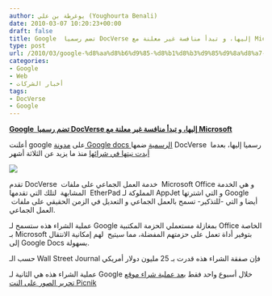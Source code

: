 ```yaml
---
author: يوغرطة بن علي (Youghourta Benali)
date: 2010-03-07 10:20:23+00:00
draft: false
title: Google  تضم رسميا DocVerse إليها، و تبدأ منافسة غير معلنة مع Microsoft
type: post
url: /2010/03/google-%d8%aa%d8%b6%d9%85-%d8%b1%d8%b3%d9%85%d9%8a%d8%a7-docverse-%d8%a5%d9%84%d9%8a%d9%87%d8%a7%d8%8c-%d9%88-%d8%aa%d8%a8%d8%af%d8%a3-%d9%85%d9%86%d8%a7%d9%81%d8%b3%d8%a9-%d8%ba%d9%8a%d8%b1-%d9%85/
categories:
- Google
- Web
- أخبار الشركات
tags:
- DocVerse
- Google
---
```


[**Google  تضم رسميا DocVerse إليها، و تبدأ منافسة غير معلنة مع Microsoft**](https://www.it-scoop.com/2010/03/google-%d8%aa%d8%b6%d9%85-%d8%b1%d8%b3%d9%85%d9%8a%d8%a7-docverse-%d8%a5%d9%84%d9%8a%d9%87%d8%a7%d8%8c-%d9%88-%d8%aa%d8%a8%d8%af%d8%a3-%d9%85%d9%86%d8%a7%d9%81%d8%b3%d8%a9-%d8%ba%d9%8a%d8%b1-%d9%85/)


أعلنت google على [مدونة Google docs الرسمية](http://googledocs.blogspot.com/2010/03/google-docs-welcomes-docverse.html) ضمها DocVerse  رسميا إليها، بعدما [أبدت نيتها في شرائها](../../../../../2009/12/docvers-%d8%aa%d9%86%d8%b6%d9%85-%d8%a5%d9%84%d9%89-%d9%82%d8%a7%d8%a6%d9%85%d8%a9-%d8%a7%d9%84%d8%b4%d8%b1%d9%83%d8%a7%d8%aa-%d8%a7%d9%84%d8%aa%d9%8a-%d8%aa%d8%b3%d9%8a%d9%84-%d9%84%d8%b9%d8%a7%d8%a8/) منذ ما يزيد عن الثلاثة أشهر

[![](https://3.bp.blogspot.com/_ZaGO7GjCqAI/S5Fka4PYWrI/AAAAAAAAST4/9c_1KPIHg6I/s640/docverse.jpg)
](https://www.it-scoop.com/2010/03/google-%d8%aa%d8%b6%d9%85-%d8%b1%d8%b3%d9%85%d9%8a%d8%a7-docverse-%d8%a5%d9%84%d9%8a%d9%87%d8%a7%d8%8c-%d9%88-%d8%aa%d8%a8%d8%af%d8%a3-%d9%85%d9%86%d8%a7%d9%81%d8%b3%d8%a9-%d8%ba%d9%8a%d8%b1-%d9%85/)

تقدم DocVerse  خدمة العمل الجماعي على ملفات  Microsoft Office و هي الخدمة المشابهة  لتلك التي تقدمها  EtherPad المملوكة لـ AppJet و التي اشترتها Google  أيضا و التي -للتذكير- تسمح بالعمل الجماعي و التعديل في الزمن الحقيقي على ملفات العمل الجماعي.

عملية الشراء هذه ستسمح لـ Google بمغازلة مستعملي الحزمة المكتبية Office الخاصة بـ Microsoft بتوفير أداة تعمل على حزمتهم المفضلة، مما سيتيح  لهم إمكانية الانتقال إلى Google Docs بسهولة.

حسب الـ Wall Street Journal فإن صفقة الشراء هذه قدرت بـ 25 مليون دولار أمريكي

عملية الشراء هذه هي الثانية لـ Google خلال أسبوع واحد فقط [بعد عملية شراء موقع تحرير الصور على النت Picnik](../../../../../2010/03/google-%d8%aa%d8%b3%d8%aa%d8%ad%d9%88%d8%b0-%d8%b9%d9%84%d9%89-%d9%85%d9%88%d9%82%d8%b9-picnik-%d8%a7%d9%84%d9%85%d8%aa%d8%ae%d8%b5%d8%b5-%d9%81%d9%8a-%d8%aa%d8%ad%d8%b1%d9%8a%d8%b1-%d8%a7%d9%84/)
